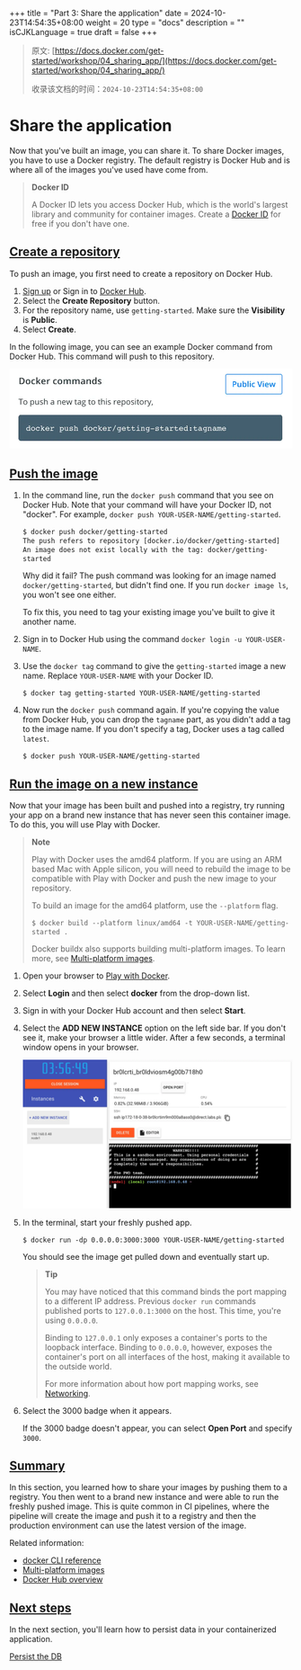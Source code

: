 +++
title = "Part 3: Share the application"
date = 2024-10-23T14:54:35+08:00
weight = 20
type = "docs"
description = ""
isCJKLanguage = true
draft = false
+++

> 原文: [https://docs.docker.com/get-started/workshop/04_sharing_app/](https://docs.docker.com/get-started/workshop/04_sharing_app/)
>
> 收录该文档的时间：`2024-10-23T14:54:35+08:00`

# Share the application

Now that you've built an image, you can share it. To share Docker images, you have to use a Docker registry. The default registry is Docker Hub and is where all of the images you've used have come from.

> **Docker ID**
>
> A Docker ID lets you access Docker Hub, which is the world's largest library and community for container images. Create a [Docker ID](https://hub.docker.com/signup) for free if you don't have one.

## [Create a repository](https://docs.docker.com/get-started/workshop/04_sharing_app/#create-a-repository)

To push an image, you first need to create a repository on Docker Hub.

1. [Sign up](https://www.docker.com/pricing?utm_source=docker&utm_medium=webreferral&utm_campaign=docs_driven_upgrade) or Sign in to [Docker Hub](https://hub.docker.com/).
2. Select the **Create Repository** button.
3. For the repository name, use `getting-started`. Make sure the **Visibility** is **Public**.
4. Select **Create**.

In the following image, you can see an example Docker command from Docker Hub. This command will push to this repository.

![Docker command with push example](Part3Sharetheapplication_img/push-command.webp)

## [Push the image](https://docs.docker.com/get-started/workshop/04_sharing_app/#push-the-image)

1. In the command line, run the `docker push` command that you see on Docker Hub. Note that your command will have your Docker ID, not "docker". For example, `docker push YOUR-USER-NAME/getting-started`.

   

   ```console
   $ docker push docker/getting-started
   The push refers to repository [docker.io/docker/getting-started]
   An image does not exist locally with the tag: docker/getting-started
   ```

   Why did it fail? The push command was looking for an image named `docker/getting-started`, but didn't find one. If you run `docker image ls`, you won't see one either.

   To fix this, you need to tag your existing image you've built to give it another name.

2. Sign in to Docker Hub using the command `docker login -u YOUR-USER-NAME`.

3. Use the `docker tag` command to give the `getting-started` image a new name. Replace `YOUR-USER-NAME` with your Docker ID.

   

   ```console
   $ docker tag getting-started YOUR-USER-NAME/getting-started
   ```

4. Now run the `docker push` command again. If you're copying the value from Docker Hub, you can drop the `tagname` part, as you didn't add a tag to the image name. If you don't specify a tag, Docker uses a tag called `latest`.

   

   ```console
   $ docker push YOUR-USER-NAME/getting-started
   ```

## [Run the image on a new instance](https://docs.docker.com/get-started/workshop/04_sharing_app/#run-the-image-on-a-new-instance)

Now that your image has been built and pushed into a registry, try running your app on a brand new instance that has never seen this container image. To do this, you will use Play with Docker.

> **Note**
>
> 
>
> Play with Docker uses the amd64 platform. If you are using an ARM based Mac with Apple silicon, you will need to rebuild the image to be compatible with Play with Docker and push the new image to your repository.
>
> To build an image for the amd64 platform, use the `--platform` flag.
>
> 
>
> ```console
> $ docker build --platform linux/amd64 -t YOUR-USER-NAME/getting-started .
> ```
>
> Docker buildx also supports building multi-platform images. To learn more, see [Multi-platform images](https://docs.docker.com/build/building/multi-platform/).

1. Open your browser to [Play with Docker](https://labs.play-with-docker.com/).

2. Select **Login** and then select **docker** from the drop-down list.

3. Sign in with your Docker Hub account and then select **Start**.

4. Select the **ADD NEW INSTANCE** option on the left side bar. If you don't see it, make your browser a little wider. After a few seconds, a terminal window opens in your browser.

   ![Play with Docker add new instance](Part3Sharetheapplication_img/pwd-add-new-instance.webp)

5. In the terminal, start your freshly pushed app.

   

   ```console
   $ docker run -dp 0.0.0.0:3000:3000 YOUR-USER-NAME/getting-started
   ```

   You should see the image get pulled down and eventually start up.

   > **Tip**
   >
   > 
   >
   > You may have noticed that this command binds the port mapping to a different IP address. Previous `docker run` commands published ports to `127.0.0.1:3000` on the host. This time, you're using `0.0.0.0`.
   >
   > Binding to `127.0.0.1` only exposes a container's ports to the loopback interface. Binding to `0.0.0.0`, however, exposes the container's port on all interfaces of the host, making it available to the outside world.
   >
   > For more information about how port mapping works, see [Networking](https://docs.docker.com/engine/network/#published-ports).

6. Select the 3000 badge when it appears.

   If the 3000 badge doesn't appear, you can select **Open Port** and specify `3000`.

## [Summary](https://docs.docker.com/get-started/workshop/04_sharing_app/#summary)

In this section, you learned how to share your images by pushing them to a registry. You then went to a brand new instance and were able to run the freshly pushed image. This is quite common in CI pipelines, where the pipeline will create the image and push it to a registry and then the production environment can use the latest version of the image.

Related information:

- [docker CLI reference](https://docs.docker.com/reference/cli/docker/)
- [Multi-platform images](https://docs.docker.com/build/building/multi-platform/)
- [Docker Hub overview](https://docs.docker.com/docker-hub/)

## [Next steps](https://docs.docker.com/get-started/workshop/04_sharing_app/#next-steps)

In the next section, you'll learn how to persist data in your containerized application.

[Persist the DB](https://docs.docker.com/get-started/workshop/05_persisting_data/)
